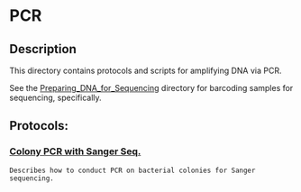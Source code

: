 # PCR

## Description
This directory contains protocols and scripts for amplifying DNA via PCR.

See the [Preparing_DNA_for_Sequencing](https://github.com/buckleylab/Buckley_lab_protocols/tree/master/Preparing_DNA_for_Sequencing) directory for barcoding samples for sequencing, specifically.

## Protocols:
### [Colony PCR with Sanger Seq.](./ColonyPCR_SangerSeq.md)
	Describes how to conduct PCR on bacterial colonies for Sanger sequencing.
	
